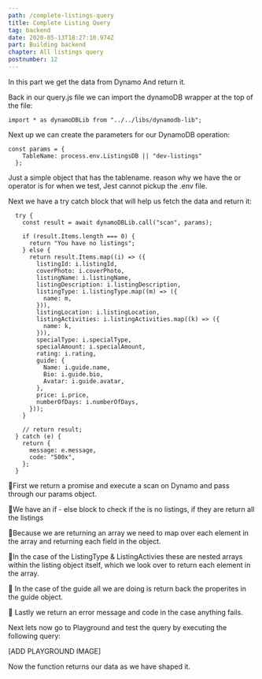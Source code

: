 ```yaml
---
path: /complete-listings-query
title: Complete Listing Query
tag: backend
date: 2020-05-13T18:27:10.974Z
part: Building backend
chapter: All listings query
postnumber: 12
---
```


In this part we get the data from Dynamo And return it.

Back in our query.js file we can import the dynamoDB wrapper at the top of the file:

```
import * as dynamoDBLib from "../../libs/dynamodb-lib";

```

Next up we can create the parameters for our DynamoDB operation:

```
const params = {
    TableName: process.env.ListingsDB || "dev-listings"
  };
```

Just a simple object that has the tablename. reason why we have the or operator is for when we test, Jest cannot pickup the .env file.

Next we have a try catch block that will help us fetch the data and return it:

```
  try {
    const result = await dynamoDBLib.call("scan", params);

    if (result.Items.length === 0) {
      return "You have no listings";
    } else {
      return result.Items.map((i) => ({
        listingId: i.listingId,
        coverPhoto: i.coverPhoto,
        listingName: i.listingName,
        listingDescription: i.listingDescription,
        listingType: i.listingType.map((m) => ({
          name: m,
        })),
        listingLocation: i.listingLocation,
        listingActivities: i.listingActivities.map((k) => ({
          name: k,
        })),
        specialType: i.specialType,
        specialAmount: i.specialAmount,
        rating: i.rating,
        guide: {
          Name: i.guide.name,
          Bio: i.guide.bio,
          Avatar: i.guide.avatar,
        },
        price: i.price,
        numberOfDays: i.numberOfDays,
      }));
    }

    // return result;
  } catch (e) {
    return {
      message: e.message,
      code: "500x",
    };
  }
```

🔋First we return a promise and execute a scan on Dynamo and pass through our params object.

🔋We have an if - else block to check if the is no listings, if they are return all the listings

🔋Because we are returning an array we need to map over each element in the array and returning each field in the object.

🔋In the case of the ListingType & ListingActivies these are nested arrays within the listing object itself, which we look over to return each element in the array.

🔋 In the case of the guide all we are doing is return back the properites in the guide object.

🔋 Lastly we return an error message and code in the case anything fails.

Next lets now go to Playground and test the query by executing the following query:

[ADD PLAYGROUND IMAGE]

Now the function returns our data as we have shaped it.
